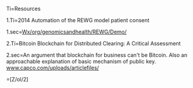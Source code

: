 Ti=Resources

1.Ti=2014 Automation of the REWG model patient consent

1.sec=<a href="index.php?action=list&file=Wx/org/genomicsandhealth/REWG/Demo/">Wx/org/genomicsandhealth/REWG/Demo/</a>

2.Ti=Bitcoin Blockchain for Distributed Clearing: A Critical Assessment

2.sec=An argument that blockchain for business can't be Bitcoin.  Also an approachable explanation of basic mechanism of public key.  <a href="http://www.capco.com/uploads/articlefiles/630/file_0_1444905301.pdf">www.capco.com/uploads/articlefiles/</a>

=[Z/ol/2]
